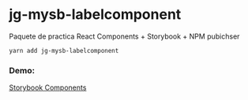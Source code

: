 # jg-mysb-labelcomponent

Paquete de practica React Components + Storybook + NPM pubichser

```
yarn add jg-mysb-labelcomponent
```

### Demo:
[Storybook Components](https://jeiglz13.github.io/my-storybook-components/)